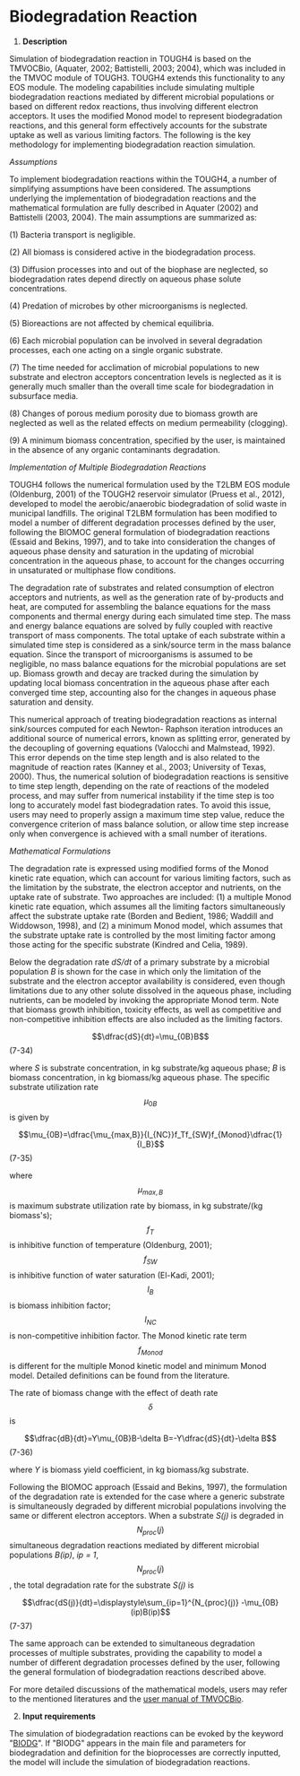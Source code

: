 # Biodegradation Reaction

1. **Description**&#x20;

Simulation of biodegradation reaction in TOUGH4 is based on the TMVOCBio, (Aquater, 2002; Battistelli, 2003; 2004), which was included in the TMVOC module of TOUGH3. TOUGH4 extends this functionality to any EOS module. The modeling capabilities include simulating multiple biodegradation reactions mediated by different microbial populations or based on different redox reactions, thus involving different electron acceptors. It uses the modified Monod model to represent biodegradation reactions, and this general form effectively accounts for the substrate uptake as well as various limiting factors. The following is the key methodology for implementing biodegradation reaction simulation.&#x20;

_Assumptions_

To implement biodegradation reactions within the TOUGH4, a number of simplifying assumptions have been considered. The assumptions underlying the implementation of biodegradation reactions and the mathematical formulation are fully described in Aquater (2002) and Battistelli (2003, 2004). The main assumptions are summarized as:

(1) Bacteria transport is negligible.&#x20;

(2) All biomass is considered active in the biodegradation process.&#x20;

(3) Diffusion processes into and out of the biophase are neglected, so biodegradation rates depend directly on aqueous phase solute concentrations.&#x20;

(4) Predation of microbes by other microorganisms is neglected.&#x20;

(5) Bioreactions are not affected by chemical equilibria.&#x20;

(6) Each microbial population can be involved in several degradation processes, each one acting on a single organic substrate.&#x20;

(7) The time needed for acclimation of microbial populations to new substrate and electron acceptors concentration levels is neglected as it is generally much smaller than the overall time scale for biodegradation in subsurface media.&#x20;

(8) Changes of porous medium porosity due to biomass growth are neglected as well as the related effects on medium permeability (clogging).&#x20;

(9) A minimum biomass concentration, specified by the user, is maintained in the absence of any organic contaminants degradation.

_Implementation of Multiple Biodegradation Reactions_

TOUGH4 follows the numerical formulation used by the T2LBM EOS module (Oldenburg, 2001) of the TOUGH2 reservoir simulator (Pruess et al., 2012), developed to model the aerobic/anaerobic biodegradation of solid waste in municipal landfills. The original T2LBM formulation has been modified to model a number of different degradation processes defined by the user, following the BIOMOC general formulation of biodegradation reactions (Essaid and Bekins, 1997), and to take into consideration the changes of aqueous phase density and saturation in the updating of microbial concentration in the aqueous phase, to account for the changes occurring in unsaturated or multiphase flow conditions.

The degradation rate of substrates and related consumption of electron acceptors and nutrients, as well as the generation rate of by-products and heat, are computed for assembling the balance equations for the mass components and thermal energy during each simulated time step. The mass and energy balance equations are solved by fully coupled with reactive transport of mass components. The total uptake of each substrate within a simulated time step is considered as a sink/source term in the mass balance equation. Since the transport of microorganisms is assumed to be negligible, no mass balance equations for the microbial populations are set up. Biomass growth and decay are tracked during the simulation by updating local biomass concentration in the aqueous phase after each converged time step, accounting also for the changes in aqueous phase saturation and density.

This numerical approach of treating biodegradation reactions as internal sink/sources computed for each Newton- Raphson iteration introduces an additional source of numerical errors, known as splitting error, generated by the decoupling of governing equations (Valocchi and Malmstead, 1992). This error depends on the time step length and is also related to the magnitude of reaction rates (Kanney et al., 2003; University of Texas, 2000). Thus, the numerical solution of biodegradation reactions is sensitive to time step length, depending on the rate of reactions of the modeled process, and may suffer from numerical instability if the time step is too long to accurately model fast biodegradation rates. To avoid this issue, users may need to properly assign a maximum time step value, reduce the convergence criterion of mass balance solution, or allow time step increase only when convergence is achieved with a small number of iterations.

_Mathematical Formulations_

The degradation rate is expressed using modified forms of the Monod kinetic rate equation, which can account for various limiting factors, such as the limitation by the substrate, the electron acceptor and nutrients, on the uptake rate of substrate. Two approaches are included: (1) a multiple Monod kinetic rate equation, which assumes all the limiting factors simultaneously affect the substrate uptake rate (Borden and Bedient, 1986; Waddill and Widdowson, 1998), and (2) a minimum Monod model, which assumes that the substrate uptake rate is controlled by the most limiting factor among those acting for the specific substrate (Kindred and Celia, 1989).

Below the degradation rate _dS/dt_ of a primary substrate by a microbial population _B_ is shown for the case in which only the limitation of the substrate and the electron acceptor availability is considered, even though limitations due to any other solute dissolved in the aqueous phase, including nutrients, can be modeled by invoking the appropriate Monod term. Note that biomass growth inhibition, toxicity effects, as well as competitive and non-competitive inhibition effects are also included as the limiting factors.

$$\dfrac{dS}{dt}=\mu_{0B}B$$                                                                                                            (7-34)

where _S_ is substrate concentration, in kg substrate/kg aqueous phase; _B_ is biomass concentration, in kg biomass/kg aqueous phase. The specific substrate utilization rate $$\mu_{0B}$$ is given by

$$\mu_{0B}=\dfrac{\mu_{max,B}}{I_{NC}}f_Tf_{SW}f_{Monod}\dfrac{1}{I_B}$$                                                                           (7-35)

where $$\mu_{max,B}$$is maximum substrate utilization rate by biomass, in kg substrate/(kg biomass's); $$f_T$$is inhibitive function of temperature (Oldenburg, 2001); $$f_{SW}$$is inhibitive function of water saturation (El-Kadi, 2001); $$I_B$$ is biomass inhibition factor; $$I_{NC}$$is non-competitive inhibition factor. The Monod kinetic rate term $$f_{Monod}$$ is different for the multiple Monod kinetic model and minimum Monod model. Detailed definitions can be found from the literature.&#x20;

The rate of biomass change with the effect of death rate $$\delta$$is

$$\dfrac{dB}{dt}=Y\mu_{0B}B-\delta B=-Y\dfrac{dS}{dt}-\delta B$$                                                              (7-36)

where _Y_ is biomass yield coefficient, in kg biomass/kg substrate.&#x20;

Following the BIOMOC approach (Essaid and Bekins, 1997), the formulation of the degradation rate is extended for the case where a generic substrate is simultaneously degraded by different microbial populations involving the same or different electron acceptors. When a substrate _S(j)_ is degraded in $$N_{proc}(j)$$simultaneous degradation reactions mediated by different microbial populations _B(ip)_, _ip = 1_, $$N_{proc}(j)$$, the total degradation rate for the substrate _S(j)_ is

$$\dfrac{dS(j)}{dt}=\displaystyle\sum_{ip=1}^{N_{proc}(j)} -\mu_{0B}(ip)B(ip)$$                                                                       (7-37)

The same approach can be extended to simultaneous degradation processes of multiple substrates, providing the capability to model a number of different degradation processes defined by the user, following the general formulation of biodegradation reactions described above.

For more detailed discussions of the mathematical models, users may refer to the mentioned literatures and the [user manual of TMVOCBio](https://drive.google.com/file/d/1KSzLp3HzjrNf\_EoHnNsUZ8IoYd6D8hIE/view).&#x20;

2. **Input requirements**

The simulation of biodegradation reactions can be evoked by the keyword "[BIODG](../preparation-of-model-input/keywords-and-input-data/biodg.md)". If "BIODG" appears in the main file and parameters for biodegradation and definition for the bioprocesses are correctly inputted, the model will include the simulation of biodegradation reactions.&#x20;
